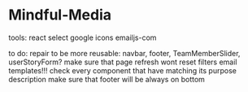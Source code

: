 # Mindful-Media

tools:
react select
google icons
emailjs-com

to do:
repair to be more reusable: navbar, footer, TeamMemberSlider, userStoryForm?
make sure that page refresh wont reset filters
email templates!!!
check every component that have matching its purpose description
make sure that footer will be always on bottom
